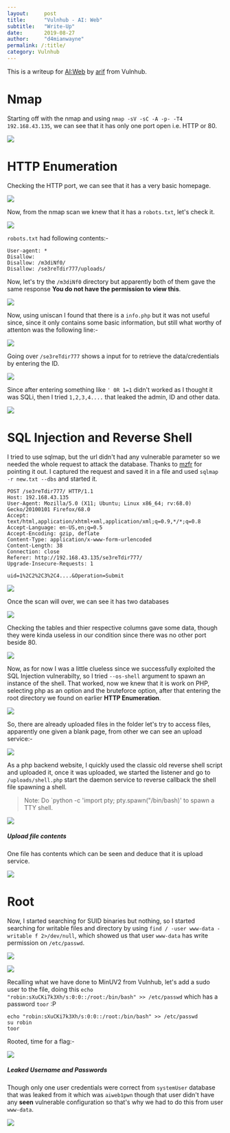 ```yaml
---
layout:     post
title:      "Vulnhub - AI: Web"
subtitle:   "Write-Up"
date:       2019-08-27
author:     "d4mianwayne"
permalink: /:title/
category: Vulnhub
---
```


This is a writeup for [AI:Web](https://www.vulnhub.com/entry/ai-web-1,353/) by [arif](https://twitter.com/@arif_xpress) from Vulnhub.

# Nmap

Starting off with the nmap and using `nmap -sV -sC -A -p- -T4 192.168.43.135`, we can see that it has only one port open i.e. HTTP or 80.

![](/img/ai/nmap.png)

# HTTP Enumeration

Checking the HTTP port, we can see that it has a very basic homepage.

![](/img/ai/http.png)

Now, from the nmap scan we knew that it has a `robots.txt`, let's check it.

![](/img/ai/robots.png)

`robots.txt` had following contents:-

```
User-agent: *
Disallow: 
Disallow: /m3diNf0/
Disallow: /se3reTdir777/uploads/
```
Now, let's try the `/m3diNf0` directory but apparently both of them gave the same response **You do not have the permission to view this**.

![](/img/ai/noperm.png)

Now, using uniscan I found that there is a `info.php` but it was not useful since, since it only contains some basic information, but still what worthy of attenton was the following line:-

![](/img/ai/docroot.png)


Going over `/se3reTdir777` shows a input for to retrieve the data/credentials by entering the ID.

![](/img/ai/login.png)

Since after entering something like `' 0R 1=1` didn't worked as I thought it was SQLi, then I tried `1,2,3,4....` that leaked the admin, ID and other data.

![](/img/ai/leak.png)

# SQL Injection and Reverse Shell

I tried to use sqlmap, but the url didn't had any vulnerable parameter so we needed the whole request to attack the database. Thanks to [mzfr](https://twitter.com/0xmzfr) for pointing it out. I captured the request and saved it in a file and used `sqlmap -r new.txt --dbs` and started it.

```
POST /se3reTdir777/ HTTP/1.1
Host: 192.168.43.135
User-Agent: Mozilla/5.0 (X11; Ubuntu; Linux x86_64; rv:68.0) Gecko/20100101 Firefox/68.0
Accept: text/html,application/xhtml+xml,application/xml;q=0.9,*/*;q=0.8
Accept-Language: en-US,en;q=0.5
Accept-Encoding: gzip, deflate
Content-Type: application/x-www-form-urlencoded
Content-Length: 38
Connection: close
Referer: http://192.168.43.135/se3reTdir777/
Upgrade-Insecure-Requests: 1

uid=1%2C2%2C3%2C4....&Operation=Submit
```

![](/img/ai/sqldata.png)


Once the scan will over, we can see it has two databases

![](/img/ai/sqlmap.png)

Checking the tables and thier respective columns gave some data, though they were kinda useless in our condition since there was no other port beside 80. 

![](/img/ai/crdentials.png)

Now, as for now I was a little clueless since we successfully exploited the SQL Injection vulnerabilty, so I tried `--os-shell` argument to spawn an instance of the shell. That worked, now we knew that it is work on PHP, selecting php as an option and the bruteforce option, after that entering the root directory we found on earlier **HTTP Enumeration**. 

![](/img/ai/shell.png)

So, there are already uploaded files in the folder let's try to access files, apparently one given a blank page, from other we can see an upload service:-

![](/img/ai/uploaf.png)

As a php backend website, I quickly used the classic old reverse shell script and uploaded it, once it was uploaded, we started the listener and go to `/uploads/shell.php` start the daemon service to reverse callback the shell file spawning a shell.

>Note: Do `python -c 'import pty; pty.spawn("/bin/bash)' to spawn a TTY shell.

![](/img/ai/reverseshell.png)

##### Upload file contents

One file has contents which can be seen and deduce that it is upload service.

![](/img/ai/files.png)

# Root

Now, I started searching for SUID binaries but nothing, so I started searching for writable files and directory by using `find / -user www-data -writable f 2>/dev/null`, which showed us that user `www-data` has write permission on `/etc/passwd`.

![](/img/ai/passwd.png)

![](/img/ai/permissions.png)

Recalling what we have done to MinUV2 from Vulnhub, let's add a sudo user to the file, doing this `echo "robin:sXuCKi7k3Xh/s:0:0::/root:/bin/bash" >> /etc/passwd` which has a password `toor` :P

```
echo "robin:sXuCKi7k3Xh/s:0:0::/root:/bin/bash" >> /etc/passwd
su robin
toor
```

Rooted, time for a flag:-

![](/img/ai/root.png)

##### Leaked Username and Passwords

Though only one user credentials were correct from `systemUser` database that was leaked from it which was `aiweb1pwn` though that user didn't have any **seen** vulnerable configuration so that's why we had to do this from user `www-data`.

![](/img/ai/crdentials.png)
